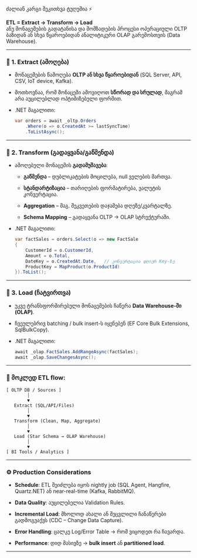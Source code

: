 ძალიან კარგი შეკითხვა ტუღუშია ⚡

**ETL = Extract → Transform → Load**  
ანუ მონაცემების გადატანისა და მომზადების პროცესი ოპერაციული OLTP ბაზიდან ან სხვა წყაროებიდან ანალიტიკური OLAP გარემოსთვის (Data Warehouse).

---

### 📌 1. **Extract (ამოღება)**

- მონაცემების წამოღება **OLTP ან სხვა წყაროებიდან** (SQL Server, API, CSV, IoT device, Kafka).
    
- მოთხოვნაა, რომ მონაცემი ამოვიღოთ **სწორად და სრულად**, მაგრამ არა აუცილებლად ოპტიმიზებული ფორმით.
    
- .NET მაგალითი:
    
    ```csharp
    var orders = await _oltp.Orders
        .Where(o => o.CreatedAt >= lastSyncTime)
        .ToListAsync();
    ```
    

---

### 📌 2. **Transform (გადაყვანა/გაწმენდა)**

- ამოღებული მონაცემის **გადამუშავება**:
    
    - **გაწმენდა** – დუბლიკატების მოცილება, null ველების მართვა.
        
    - **სტანდარტიზაცია** – თარიღების ფორმატირება, ვალუტის კონვერტაცია.
        
    - **Aggregation** – მაგ. შეკვეთების დაჯამება დღეზე/კვარტალზე.
        
    - **Schema Mapping** – გადაყვანა OLTP → OLAP სტრუქტურაში.
        
- .NET მაგალითი:
    
    ```csharp
    var factSales = orders.Select(o => new FactSale
    {
        CustomerId = o.CustomerId,
        Amount = o.Total,
        DateKey = o.CreatedAt.Date,   // კონვერტაცია დღიურ Key-ზე
        ProductKey = MapProduct(o.ProductId)
    }).ToList();
    ```
    

---

### 📌 3. **Load (ჩატვირთვა)**

- უკვე ტრანსფორმირებული მონაცემების ჩაწერა **Data Warehouse-ში (OLAP)**.
    
- ჩვეულებრივ batching / bulk insert-ს იყენებენ (EF Core Bulk Extensions, SqlBulkCopy).
    
- .NET მაგალითი:
    
    ```csharp
    await _olap.FactSales.AddRangeAsync(factSales);
    await _olap.SaveChangesAsync();
    ```
    

---

### 🔄 მოკლედ ETL flow:

```
[ OLTP DB / Sources ]
        │
        ▼
   Extract (SQL/API/Files)
        │
        ▼
   Transform (Clean, Map, Aggregate)
        │
        ▼
   Load (Star Schema → OLAP Warehouse)
        │
        ▼
[ BI Tools / Analytics ]
```

---

### ⚙️ Production Considerations

- **Schedule**: ETL შეიძლება იყოს nightly job (SQL Agent, Hangfire, Quartz.NET) ან near-real-time (Kafka, RabbitMQ).
    
- **Data Quality**: აუცილებელია Validation Rules.
    
- **Incremental Load**: მხოლოდ ახალი ან შეცვლილი ჩანაწერები გადმოგვაქვს (CDC – Change Data Capture).
    
- **Error Handling**: ცალკე Log/Error Table → რომ ვიცოდეთ რა ჩავარდა.
    
- **Performance**: დიდ მასივზე → **bulk insert** ან **partitioned load**.
    

---
